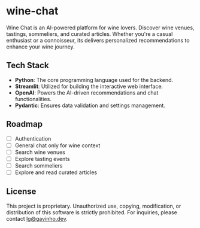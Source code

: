 # wine-chat
Wine Chat is an AI-powered platform for wine lovers. Discover wine venues, tastings, sommeliers, and curated articles. Whether you're a casual enthusiast or a connoisseur, its delivers personalized recommendations to enhance your wine journey.

## Tech Stack

- **Python**: The core programming language used for the backend.
- **Streamlit**: Utilized for building the interactive web interface.
- **OpenAI**: Powers the AI-driven recommendations and chat functionalities.
- **Pydantic**: Ensures data validation and settings management.

## Roadmap

- [ ] Authentication
- [ ] General chat only for wine context
- [ ] Search wine venues
- [ ] Explore tasting events
- [ ] Search sommeliers
- [ ] Explore and read curated articles

## License
This project is proprietary. Unauthorized use, copying, modification, or distribution of this software is strictly prohibited. For inquiries, please contact [lg@gavinho.dev](lg@gavinho.dev).
